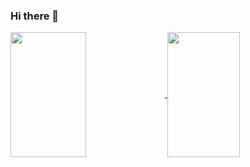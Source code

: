 ### Hi there 👋

<a href="https://github.com/yankairalla">
  <img align="center" height="200" width="49%" src="https://github-readme-stats.vercel.app/api?username=yankairalla&count_private=true&show_icons=true&theme=dracula&include_all_commits" />
</a>
<a href="https://github.com/yankairalla">
  <img align="center" height="200" width="48%" src="https://github-readme-stats.vercel.app/api/top-langs/?username=yankairalla&layout=compact&theme=dracula" />
</a>
<!-- [![Anurag's GitHub stats](https://github-readme-stats.vercel.app/api?username=yankairalla&show_icons=true&theme=synthwave)](https://github.com/yankairalla)
[![Top Langs](https://github-readme-stats.vercel.app/api/top-langs/?username=yankairalla&layout=compact&show_icons=true&theme=synthwave)](https://github.com/anuraghazra/github-readme-stats) -->


<!--
**yankairalla/yankairalla** is a ✨ _special_ ✨ repository because its `README.md` (this file) appears on your GitHub profile.

Here are some ideas to get you started:

- 🔭 I’m currently working on ...
- 🌱 I’m currently learning ...
- 👯 I’m looking to collaborate on ...
- 🤔 I’m looking for help with ...
- 💬 Ask me about ...
- 📫 How to reach me: ...
- 😄 Pronouns: ...
- ⚡ Fun fact: ...
-->
